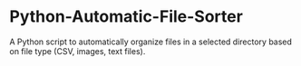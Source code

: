 # Python-Automatic-File-Sorter
A Python script to automatically organize files in a selected directory based on file type (CSV, images, text files).
